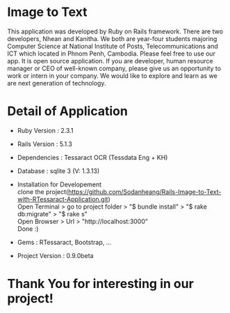 # Image to Text

This application was developed by Ruby on Rails framework. There are two developers, Nhean and Kanitha. We both are year-four students majoring Computer Science at National Institute of Posts, Telecommunications and ICT which located in Phnom Penh, Cambodia. Please feel free to use our app. It is open source application. If you are developer, human resource manager or CEO of well-known company, please give us an opportunity to work or intern in your company. We would like to explore and learn as we are next generation of technology.

# Detail of Application

* Ruby Version : 2.3.1

* Rails Version : 5.1.3

* Dependencies : Tessaract OCR (Tessdata Eng + KH)

* Database : sqlite 3 (V: 1.3.13)

* Installation for Developement
  <br> clone the project(https://github.com/Sodanheang/Rails-Image-to-Text-with-RTessaract-Application.git)
  <br> Open Terminal > go to project folder > "$ bundle install" > "$ rake db:migrate" > "$ rake s"
  <br> Open Browser > Url > "http://localhost:3000"
  <br> Done :)

* Gems : RTessaract, Bootstrap, ...

* Project Version : 0.9.0beta

# Thank You for interesting in our project!
